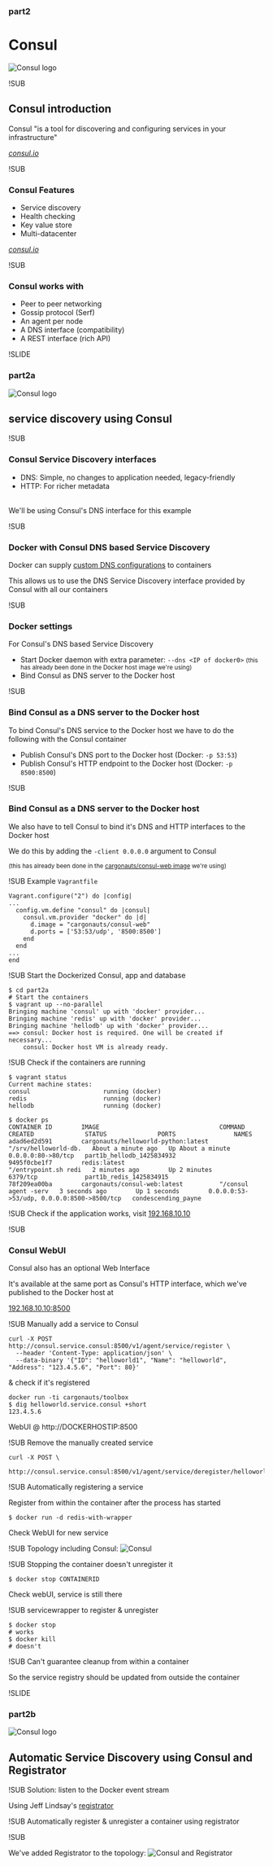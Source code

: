 ### part2
# Consul
![Consul logo](img/consul-logo.png) <!-- .element: class="noborder" -->


!SUB
## Consul introduction

Consul "is a tool for discovering and configuring services in your infrastructure"


[_consul.io_](http://www.consul.io)


!SUB
### Consul Features

 - Service discovery
 - Health checking
 - Key value store
 - Multi-datacenter


[_consul.io_](http://www.consul.io)


!SUB

### Consul works with

 - Peer to peer networking
 - Gossip protocol (Serf)
 - An agent per node
 - A DNS interface (compatibility)
 - A REST interface (rich API)



!SLIDE
### part2a
![Consul logo](img/consul-servicediscovery.png) <!-- .element: class="noborder" -->

## service discovery using Consul


!SUB
### Consul Service Discovery interfaces

- DNS: Simple, no changes to application needed, legacy-friendly
- HTTP: For richer metadata


<br>We'll be using Consul's DNS interface for this example


!SUB
### Docker with Consul DNS based Service Discovery
Docker can supply [custom DNS configurations](https://docs.docker.com/articles/networking/#configuring-dns) to containers

This allows us to use the DNS Service Discovery interface provided by Consul with all our containers


!SUB
### Docker settings
For Consul's DNS based Service Discovery

- Start Docker daemon with extra parameter: `--dns <IP of docker0>` <small>(this has already been done in the Docker host image we're using)</small>
- Bind Consul as DNS server to the Docker host


!SUB
### Bind Consul as a DNS server to the Docker host
To bind Consul's DNS service to the Docker host we have to do the following with the Consul container

- Publish Consul's DNS port to the Docker host (Docker: `-p 53:53`)
- Publish Consul's HTTP endpoint to the Docker host (Docker: `-p 8500:8500`)


!SUB
### Bind Consul as a DNS server to the Docker host
We also have to tell Consul to bind it's DNS and HTTP interfaces to the Docker host

We do this by adding the `-client 0.0.0.0` argument to Consul

<small>(this has already been done in the [cargonauts/consul-web image](https://registry.hub.docker.com/u/cargonauts/consul-web/) we're using)</small>


!SUB
Example `Vagrantfile`
```
Vagrant.configure("2") do |config|
...
  config.vm.define "consul" do |consul|
    consul.vm.provider "docker" do |d|
      d.image = "cargonauts/consul-web"
      d.ports = ['53:53/udp', '8500:8500']
    end
  end
...
end
```


!SUB
Start the Dockerized Consul, app and database 
```
$ cd part2a
# Start the containers
$ vagrant up --no-parallel
Bringing machine 'consul' up with 'docker' provider...
Bringing machine 'redis' up with 'docker' provider...
Bringing machine 'hellodb' up with 'docker' provider...
==> consul: Docker host is required. One will be created if necessary...
    consul: Docker host VM is already ready.
```


!SUB
Check if the containers are running
```
$ vagrant status
Current machine states:
consul                    running (docker)
redis                     running (docker)
hellodb                   running (docker)

$ docker ps
CONTAINER ID        IMAGE                                 COMMAND                CREATED              STATUS              PORTS                NAMES
adad6ed2d591        cargonauts/helloworld-python:latest   "/srv/helloworld-db.   About a minute ago   Up About a minute   0.0.0.0:80->80/tcp   part1b_hellodb_1425834932
9495f0cbe1f7        redis:latest                          "/entrypoint.sh redi   2 minutes ago        Up 2 minutes        6379/tcp             part1b_redis_1425834915
78f209ea00ba        cargonauts/consul-web:latest          "/consul agent -serv   3 seconds ago        Up 1 seconds        0.0.0.0:53->53/udp, 0.0.0.0:8500->8500/tcp   condescending_payne
```

!SUB
Check if the application works, visit [192.168.10.10](http://192.168.10.10)


!SUB
### Consul WebUI
Consul also has an optional Web Interface

It's available at the same port as Consul's HTTP interface, which we've published to the Docker host at

[192.168.10.10:8500](http://192.168.10.10:8500)


!SUB
Manually add a service to Consul
```
curl -X POST http://consul.service.consul:8500/v1/agent/service/register \
  --header 'Content-Type: application/json' \
  --data-binary '{"ID": "helloworld1", "Name": "helloworld", "Address": "123.4.5.6", "Port": 80}'
```
& check if it's registered
```
docker run -ti cargonauts/toolbox
$ dig helloworld.service.consul +short
123.4.5.6
```

WebUI @ http://DOCKERHOSTIP:8500


!SUB
Remove the manually created service
```
curl -X POST \
	http://consul.service.consul:8500/v1/agent/service/deregister/helloworld1
```


!SUB
Automatically registering a service

Register from within the container after the process has started
```
$ docker run -d redis-with-wrapper
```
Check WebUI for new service


!SUB
Topology including Consul:
![Consul](img/topology/2a_consul.png) <!-- .element: class="noborder" -->


!SUB
Stopping the container doesn't unregister it
```
$ docker stop CONTAINERID
```
Check webUI, service is still there


!SUB
servicewrapper to register & unregister
```
$ docker stop
# works
$ docker kill
# doesn't
```


!SUB
Can't guarantee cleanup from within a container

So the service registry should be updated from outside the container





!SLIDE
### part2b
![Consul logo](img/consul-servicediscovery.png) <!-- .element: class="noborder" -->
## Automatic Service Discovery using Consul and Registrator


!SUB
Solution: listen to the Docker event stream

Using Jeff Lindsay's [registrator](https://github.com/gliderlabs/registrator)


!SUB
Automatically register & unregister a container using registrator

!SUB

We've added Registrator to the topology:
![Consul and Registrator](img/topology/2b_registrator.png) <!-- .element: class="noborder" -->

